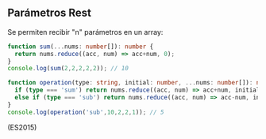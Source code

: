 ## Parámetros Rest

Se permiten recibir "n" parámetros en un array:

```typescript
function sum(...nums: number[]): number {
  return nums.reduce((acc, num) => acc+num, 0);
}
console.log(sum(2,2,2,2,2)); // 10

function operation(type: string, initial: number, ...nums: number[]): number {
  if (type === 'sum') return nums.reduce((acc, num) => acc+num, initial);
  else if (type === 'sub') return nums.reduce((acc, num) => acc-num, initial);
}
console.log(operation('sub',10,2,2,1)); // 5

```

(ES2015)